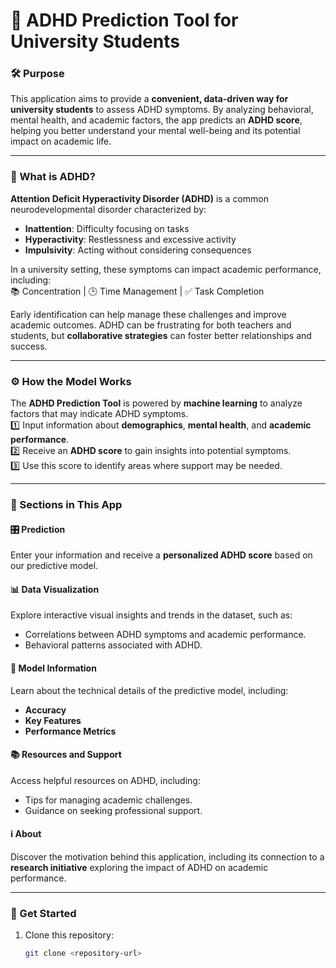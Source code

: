 # 🎯 ADHD Prediction Tool for University Students  

### 🛠️ Purpose  
This application aims to provide a **convenient, data-driven way for university students** to assess ADHD symptoms. By analyzing behavioral, mental health, and academic factors, the app predicts an **ADHD score**, helping you better understand your mental well-being and its potential impact on academic life.  

---

### 🧠 What is ADHD?  
**Attention Deficit Hyperactivity Disorder (ADHD)** is a common neurodevelopmental disorder characterized by:  
- **Inattention**: Difficulty focusing on tasks  
- **Hyperactivity**: Restlessness and excessive activity  
- **Impulsivity**: Acting without considering consequences  

In a university setting, these symptoms can impact academic performance, including:  
📚 Concentration | 🕒 Time Management | ✅ Task Completion  

Early identification can help manage these challenges and improve academic outcomes. ADHD can be frustrating for both teachers and students, but **collaborative strategies** can foster better relationships and success.  

---

### ⚙️ How the Model Works  
The **ADHD Prediction Tool** is powered by **machine learning** to analyze factors that may indicate ADHD symptoms.  
1️⃣ Input information about **demographics**, **mental health**, and **academic performance**.  
2️⃣ Receive an **ADHD score** to gain insights into potential symptoms.  
3️⃣ Use this score to identify areas where support may be needed.  

---

### 📂 Sections in This App  

#### 🎛️ **Prediction**  
Enter your information and receive a **personalized ADHD score** based on our predictive model.  

#### 📊 **Data Visualization**  
Explore interactive visual insights and trends in the dataset, such as:  
- Correlations between ADHD symptoms and academic performance.  
- Behavioral patterns associated with ADHD.  

#### 🤖 **Model Information**  
Learn about the technical details of the predictive model, including:  
- **Accuracy**  
- **Key Features**  
- **Performance Metrics**  

#### 📚 **Resources and Support**  
Access helpful resources on ADHD, including:  
- Tips for managing academic challenges.  
- Guidance on seeking professional support.  

#### ℹ️ **About**  
Discover the motivation behind this application, including its connection to a **research initiative** exploring the impact of ADHD on academic performance.  

---

### 🚀 Get Started  
1. Clone this repository:  
   ```bash
   git clone <repository-url>
